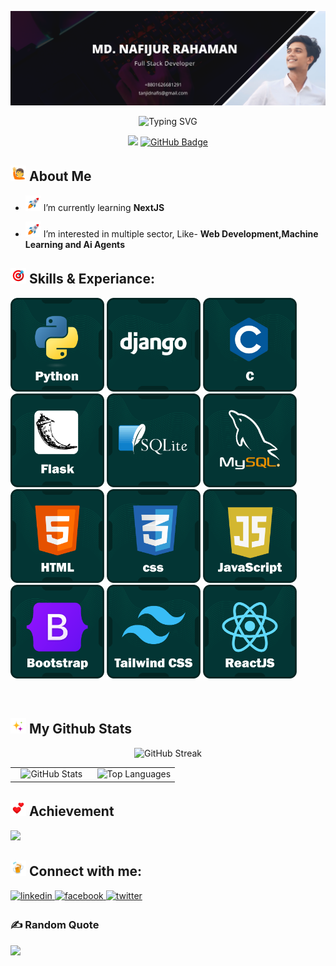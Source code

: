 <!-- 🧠 Nafijur Rahaman | Dark Neon Hacker Theme GitHub Profile -->
<p align="center">
  <img src="https://github.com/nafijur-rahaman/nafijur-rahaman/blob/main/Dark%20Neon%20Simple%20Futuristic%20UIUX%20Designer%20LinkedIn%20Banner.png" alt="cover" />
</p>



<p align="center">
  <img src="https://readme-typing-svg.demolab.com?font=Fira+Code&size=22&pause=1000&color=00FFFF&center=true&vCenter=true&width=400&lines=Coding+under+the+moonlight;Coffee+in+hand,+ideas+in+mind;Making+web+magic+happen" alt="Typing SVG" />
</p>


<p align="center">
<a href="https://github.com/nafijur-rahaman/github-profile-views-counter"><img src="https://komarev.com/ghpvc/?username=nafijur-rahaman"></a>
<a href="https://github.com/nafijur-rahaman?tab=followers"><img src="https://img.shields.io/github/followers/nafijur-rahaman?label=Followers&style=social" alt="GitHub Badge"></a>
</p>

## <img src="https://github.com/aatansen/aatansen/blob/main/img/2.gif" height="25px"/> About Me

- <img src="https://github.com/aatansen/aatansen/blob/main/img/3.gif" height="25px"/> I’m currently learning <strong>NextJS</strong>

- <img src="https://github.com/aatansen/aatansen/blob/main/img/3.gif" height="25px"/> I’m interested in multiple sector, Like- **Web Development,Machine Learning and Ai Agents**


## <img src="https://github.com/aatansen/aatansen/blob/main/img/5.gif" height="25px"/> Skills & Experiance:

<p>
    <img src="https://github.com/mrshakil015/mrshakil015/blob/main/images/python.png" width="150px"/>
    <img src="https://github.com/mrshakil015/mrshakil015/blob/main/images/django.png" width="150px"/>
    <img src="https://github.com/mrshakil015/mrshakil015/blob/main/images/c.png" width="150px"/>
    <img src="https://github.com/mrshakil015/mrshakil015/blob/main/images/flask.png" width="150px"/>
    <img src="https://github.com/mrshakil015/mrshakil015/blob/main/images/sqlite.png" width="150px"/>
    <img src="https://github.com/mrshakil015/mrshakil015/blob/main/images/mysql.png" width="150px"/>
    <img src="https://github.com/mrshakil015/mrshakil015/blob/main/images/html.png" width="150px"/>
    <img src="https://github.com/mrshakil015/mrshakil015/blob/main/images/css.png" width="150px"/>
    <img src="https://github.com/mrshakil015/mrshakil015/blob/main/images/javascript.png" width="150px"/>
    <img src="https://github.com/mrshakil015/mrshakil015/blob/main/images/bootstrap.png" width="150px"/>
    <img src="https://github.com/mrshakil015/mrshakil015/blob/main/images/tailwind.png" width="150px"/>
    <img src="https://github.com/mrshakil015/mrshakil015/blob/main/images/reactjs.png" width="150px"/>
      
</p>

<br/>




## <img src="https://github.com/aatansen/aatansen/blob/main/img/6.gif" height="25px"/> My Github Stats




<div align="center">
    <img src="https://github-readme-streak-stats.herokuapp.com/?user=nafijur-rahaman&theme=gotham&hide_border=false" alt="GitHub Streak" />
</div>

<table>
  <tr>
    <td align="center" valign="top" width="50%">
      <img src="https://github-readme-stats.vercel.app/api?username=nafijur-rahaman&theme=gotham&hide_border=true&include_all_commits=true&count_private=false" alt="GitHub Stats" />
    </td>
    <td align="center" valign="top" width="50%">
      <img src="https://github-readme-stats.vercel.app/api/top-langs/?username=nafijur-rahaman&theme=gotham&show_icons=true&hide_border=true&layout=compact" alt="Top Languages" />
    </td>
  </tr>
</table>



## <img src="https://github.com/aatansen/aatansen/blob/main/img/7.gif" height="25px"/> Achievement

![](https://github-profile-trophy.vercel.app/?username=nafijur-rahaman&theme=onestar&no-frame=true&no-bg=false&margin-w=4)

## <img src="https://github.com/aatansen/aatansen/blob/main/img/8.gif" height="25px"/> Connect with me:

<div align="left">
<a href="https://www.linkedin.com/in/nafijur-rahaman/" target="_blank">
<img src="https://img.shields.io/badge/linkedin-%231E77B5.svg?&style=for-the-badge&logo=linkedin&logoColor=white" alt="linkedin" style="margin-bottom: 5px;" />
</a>
<a href="https://www.facebook.com/nafis.nafialnafi.N" target="_blank">
<img src="https://img.shields.io/badge/facebook-%232E87FB.svg?&style=for-the-badge&logo=facebook&logoColor=white" alt="facebook" style="margin-bottom: 5px;" />
</a>
<a href="https://twitter.com/nafijur-rahaman" target="_blank">
<img src="https://img.shields.io/badge/twitter-%2300acee.svg?&style=for-the-badge&logo=twitter&logoColor=white" alt="twitter" style="margin-bottom: 5px;" />
</a>
</div>


### ✍️ Random Quote
![](https://quotes-github-readme.vercel.app/api?type=horizontal&theme=radical)
